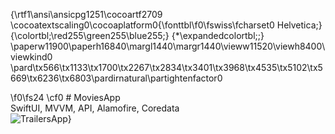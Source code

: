 {\rtf1\ansi\ansicpg1251\cocoartf2709
\cocoatextscaling0\cocoaplatform0{\fonttbl\f0\fswiss\fcharset0 Helvetica;}
{\colortbl;\red255\green255\blue255;}
{\*\expandedcolortbl;;}
\paperw11900\paperh16840\margl1440\margr1440\vieww11520\viewh8400\viewkind0
\pard\tx566\tx1133\tx1700\tx2267\tx2834\tx3401\tx3968\tx4535\tx5102\tx5669\tx6236\tx6803\pardirnatural\partightenfactor0

\f0\fs24 \cf0 # MoviesApp\
SwiftUI, MVVM, API, Alamofire, Coredata\
![TrailersApp](https://user-images.githubusercontent.com/41541490/232431083-51d692c5-e96e-4876-bb82-9242adb32e18.png)}